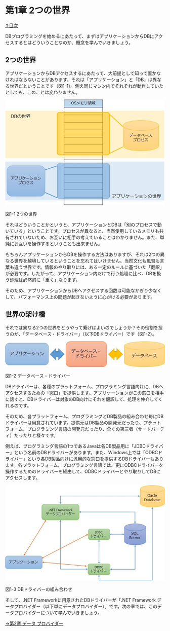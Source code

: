 第1章 2つの世界
=====

[↑目次](..\README.md "目次")

DBプログラミングを始めるにあたって、まずはアプリケーションからDBにアクセスするとはどういうことなのか、概念を学んでいきましょう。

## 2つの世界

アプリケーションからDBアクセスするにあたって、大前提として知って置かなければならないことがあります。それは「アプリケーション」と「DB」は異なる世界だということです（図1-1）。例え同じマシン内でそれぞれが動作していたとしても、このことは変わりません。

![2つの世界](../image/01-01.jpg)

図1-1 2つの世界

それはどういうことかというと、アプリケーションとDBは「別のプロセスで動いている」ということです。プロセスが異なると、当然使用しているメモリも共有されていないため、お互いに相手の考えていることはわかりません。また、単純にお互いを操作するということも出来ません。

もちろんアプリケーションからDBを操作する方法はありますが、それは2つの異なる世界を越境しているということを忘れてはいけません。当然文化も風習も言葉も違う世界です。情報のやり取りには、ある一定のルールに基づいた「翻訳」が必要です。したがって、アプリケーション内だけで行う処理に比べ、DBを扱う処理は必然的に「重く」なります。

そのため、アプリケーションからDBへアクセスする回数は可能なかぎり少なくして、パフォーマンス上の問題が起きないように心がける必要があります。

## 世界の架け橋

それでは異なる2つの世界をどうやって繋げばよいのでしょうか？その役割を担うのが、「データベース・ドライバー」（以下DBドライバー）です（図1-2）。

![データベース・ドライバー](../image/01-02.jpg)

図1-2 データベース・ドライバー

DBドライバーは、各種のプラットフォーム、プログラミング言語向けに、DBへアクセスするための「窓口」を提供します。アプリケーションがこの窓口を相手に話すと、DBドライバーは対象のDB向けにそれを翻訳して、処理を仲介してくれるのです。

そのため、各プラットフォーム、プログラミングとDB製品の組み合わせ毎にDBドライバーは用意されています。提供元はDB製品の開発元だったり、プラットフォーム、プログラミング言語の開発元だったり、全くの第三者（サードパーティ）だったりと様々です。

例えば、プログラミング言語の1つであるJavaは各DB製品用に「JDBCドライバー」という名前のDBドライバーがあります。また、Windows上では「ODBCドライバー」という各DB製品向けに汎用的な窓口を提供するDBドライバーもあります。各プラットフォーム、プログラミング言語では、更にODBCドライバーを操作するためのドライバーを経由して、ODBCドライバーとやり取りしてDBにアクセスします。

![DBドライバーの組み合わせ](../image/01-03.jpg)

図1-3 DBドライバーの組み合わせ

そして、.NET Frameworkに用意されたDBドライバーが「.NET Framework データプロバイダー（以下単にデータプロバイダー）」です。次の章では、このデータプロバイダーについて学んでいきましょう。

[→第2章 データ プロバイダー](02-data-provider.md)
